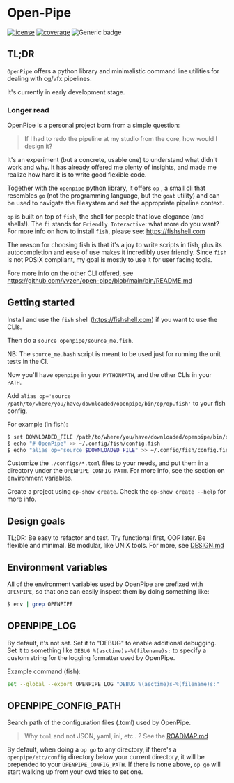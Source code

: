 # Open-Pipe

[![license](https://img.shields.io/github/license/vvzen/open-pipe)](https://github.com/vvzen/open-pipe/blob/main/LICENSE) [![coverage](https://img.shields.io/codecov/c/github/vvzen/open-pipe)](https://app.codecov.io/gh/vvzen/open-pipe) ![Generic badge](https://img.shields.io/badge/status-wip-yellow.svg)

## TL;DR

`OpenPipe` offers a python library and minimalistic command line utilities for dealing with cg/vfx pipelines.

It's currently in early development stage.

### Longer read

OpenPipe is a personal project born from a simple question:

> If I had to redo the pipeline at my studio from the core, how would I design it?

It's an experiment (but a concrete, usable one) to understand what didn't work and why.
It has already offered me plenty of insights, and made me realize how hard it is to write good flexible code.

Together with the `openpipe` python library, it offers `op` , a small cli that resembles `go` (not the programming language, but the `goat` utility) and can be used to navigate the filesystem and set the appropriate pipeline context.

`op` is built on top of `fish`, the shell for people that love elegance (and shells!).
The `fi` stands for `Friendly Interactive`: what more do you want?
For more info on how to install `fish`, please see: https://fishshell.com

The reason for choosing fish is that it's a joy to write scripts in fish, plus its autocompletion and ease of use makes it incredibly user friendly. Since `fish` is not POSIX compliant, my goal is mostly to use it for user facing tools.

Fore more info on the other CLI offered, see https://github.com/vvzen/open-pipe/blob/main/bin/README.md

## Getting started

Install and use the `fish` shell (https://fishshell.com) if you want to use the CLIs.

Then do a `source openpipe/source_me.fish`.

NB: The `source_me.bash` script is meant to be used just for running the unit tests in the CI.

Now you'll have `openpipe` in your `PYTHONPATH`, and the other CLIs in your `PATH`.

Add `alias op='source /path/to/where/you/have/downloaded/openpipe/bin/op/op.fish'` to your fish config.

For example (in fish):
```bash
$ set DOWNLOADED_FILE /path/to/where/you/have/downloaded/openpipe/bin/op/op.fish
$ echo "# OpenPipe" >> ~/.config/fish/config.fish
$ echo "alias op='source $DOWNLOADED_FILE" >> ~/.config/fish/config.fish
```

Customize the `./configs/*.toml` files to your needs, and put them in a directory under the `OPENPIPE_CONFIG_PATH`.
For more info, see the section on environment variables.

Create a project using `op-show create`. Check the `op-show create --help` for more info.

## Design goals

TL;DR: Be easy to refactor and test. Try functional first, OOP later. Be flexible and minimal. Be modular, like UNIX tools.
For more, see [DESIGN.md](https://github.com/vvzen/open-pipe/blob/main/DESIGN.md)


## Environment variables

All of the environment variables used by OpenPipe are prefixed with `OPENPIPE`, so that one can easily inspect them by doing something like:

```bash
$ env | grep OPENPIPE
```

## OPENPIPE_LOG

By default, it's not set.
Set it to "DEBUG" to enable additional debugging.
Set it to something like `DEBUG %(asctime)s-%(filename)s:` to specify a custom string for the logging formatter used by OpenPipe.

Example command (fish):
```bash
set --global --export OPENPIPE_LOG "DEBUG %(asctime)s-%(filename)s:"
```

## OPENPIPE_CONFIG_PATH

Search path of the configuration files (.toml) used by OpenPipe.

> Why `toml` and not JSON, yaml, ini, etc.. ? See the [ROADMAP.md](https://github.com/vvzen/open-pipe/blob/main/ROADMAP.md)

By default, when doing a `op go` to any directory, if there's a `openpipe/etc/config` directory below your current directory, it will be prepended to your `OPENPIPE_CONFIG_PATH`.
If there is none above, `op go` will start walking up from your cwd tries to set one.